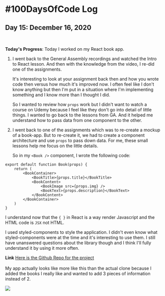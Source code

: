 # #100DaysOfCode Log

## Day 15: December 16, 2020

<br>

**Today's Progress**: Today I worked on my React book app. 

1. I went back to the General Assembly recordings and watched the Intro to React lesson. And then with the knowledge from the video, I re-did one of the assignments. 

    It's interesting to look at your assignment back then and how you wrote code then versus how much it's improved now. I often feel like I don't know anything but then I'm put in a situation where I'm implementing something and I know more than I thought I did. 

    So I wanted to review how ```props``` work but I didn't want to watch a course on Udemy because I feel like they don't go into detail of little things. I wanted to go back to the lessons from GA. And it helped me understand how to pass data from one component to the other. 

2. I went back to one of the assignments which was to re-create a mockup of a book-app. But to re-create it, we had to create a component architecture and use ```props``` to pass down data. For me, these small lessons help me focus on the little details. 

    So in my ```<Book />``` component, I wrote the following code:


```
export default function Book(props) {
	return (
		<BookContainer>
			<BookTitle>{props.title}</BookTitle>
			<BookContent>
				<BookImage src={props.img} />
				<BookText>{props.description}</BookText>
			</BookContent>
		</BookContainer>
	)
}
```

I understand now that the ```{ }``` in React is a way render Javascript and the HTML code is ```JSX``` not HTML. 

I used styled-components to style the application. I didn't even know what styled-components were at the time and it's interesting to use them. I still have unanswered questions about the library though and I think I'll fully understand it by using it more often.

**Link** [Here is the Github Repo for the project](https://github.com/zahrakhadijha/my-book-app)
<br>
<br>
My app actually looks like more like this than the actual clone because I added the books I really like and wanted to add 3 pieces of information instead of 2.

![](https://i.imgur.com/llyo1vB.png)
